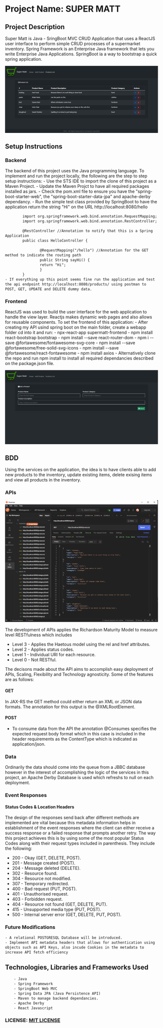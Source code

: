 # Project Name: SUPER MATT

## Project Description

Super Matt is Java - SringBoot MVC CRUD Application that uses a ReactJS user interface to perform simple CRUD processes of a supermarket inventory.
Spring Framework is an Enterprise Java framework that lets you write Enterprise Java Applications. SpringBoot ia a way to bootstrap a quick spring application.

<img src="images/list.png">

## Setup Instructions

### Backend

The backend of this project uses the Java programming language. To implement and run the project locally, the following are the step to step setup instructions: - Use the STS IDE to import the clone of this project as a Maven Project. - Update the Maven Projct to have all required packages installed as jars. - Check the pom.xml file to ensure you have the "spring-boot-starter-web", the "spring-boot-starter-data-jpa" and apache-derby dependancy. - Run the simple test class provided by SpringBoot to have the application return the string "Hi" on the URL http://localhost:8080/hello

            import org.springframework.web.bind.annotation.RequestMapping;
            import org.springframework.web.bind.annotation.RestController;

            @RestController //Annotation to notify that this is a Spring Application
            public class HelloController {

                    @RequestMapping("/hello") //Annotation for the GET method to indicate the routing path
                    public String sayHi() {
    	            return "Hi";
                    }
            }
    - If everything up this point seems fine run the application and test the api endpoint http://localhost:8080/products/ using postman to POST, GET, UPDATE and DELETE dummy data.

### Frontend

ReactJS was used to build the user interface for the web application to handle the view layer. Reactjs makes dynamic web pages and also allows for reusable components. To set the frontend of this application: - After creating my API usind spring boot on the main folder, create a webapp folder cd into it and run: - npx-react-app supermatt-frontend - npm install react-bootstrap bootstrap - npm install --save react-router-dom - npm i --save @fortawesome/fontawesome-svg-core - npm install --save @fortawesome/free-solid-svg-icons - npm install --save @fortawesome/react-fontawesome - npm install axios - Alternatively clone the repo and run npm install to install all required dependancies described on the package.json file.

<img src="images/add.png">

## BDD

Using the services on the application, the idea is to have clients able to add new products to the inventory, update existing items, delete exising items and view all products in the inventory.

### APIs

<img src="images/api.png">

The development of APIs applies the Richardson Maturity Model to measure level RESTfulness which includes

- Level 3 - Applies the Haetous model using the rel and href attributes.
- Level 2 - Applies status codes.
- Level 1 - Individual URI for each resource.
- Level 0 - Not RESTful.

The decisons made about the API aims to accomplish easy deployment of APIs, Scaling, Flexibility and Technology agnosticity. Some of the features are as follows:

#### GET

In JAX-RS the GET method could either return an XML or JSON data formats. The annotation for this output is the @XMLRootElement.

#### POST

- To consume data from the API the annotation @Consumes specifies the expected request body format which in this case is included in the header requirements as the ContentType which is indicated as application/json.

### Data

Ordinarily the data should come into the queue from a JBBC database however in the interest of accomplishing the logic of the services in this project, an Apache Derby Database is used which refreshs to null on each deployment.

### Event Responses

#### Status Codes & Location Headers

The design of the responses send back after different methods are implemented are vital because this metadata information helps in establishment of the event responses where the client can either receive a success response or a failed response that prompts another retry. The way this project achieves this is by using some of the most popular Status Codes along with their request types included in parenthesis. They include the following:

- 200 - Okay (GET, DELETE, POST).
- 201 - Message created (POST).
- 204 - Message deleted (DELETE).
- 302 - Resource found.
- 304 - Resource not modified.
- 307 - Temporary redirected.
- 400 - Bad request (PUT, POST).
- 401 - Unauthorised request.
- 403 - Forbidden request.
- 404 - Resource not found (GET, DELETE, PUT).
- 415 - Unsupported media type (PUT, POST).
- 500 - Internal server error (GET, DELETE, PUT, POST).

### Future Modifications

    - A relational POSTGRESQL Database will be introduced.
    - Implement API metadata headers that allows for authentication using objects such as API Keys, also incude Cookies in the metadata to increase API fetch efficiency

## Technologies, Libraries and Frameworks Used

        - Java
        - Spring Framework
        - SpringBoot Web MVC
        - Spring Data JPA (Java Persistence API)
        - Maven to manage backend dependancies.
        - Apache Derby
        - React Javascript

### LICENSE: [MIT LICENSE](https://raw.githubusercontent.com/deepeters/simple-supermatt/master/LICENSE)
